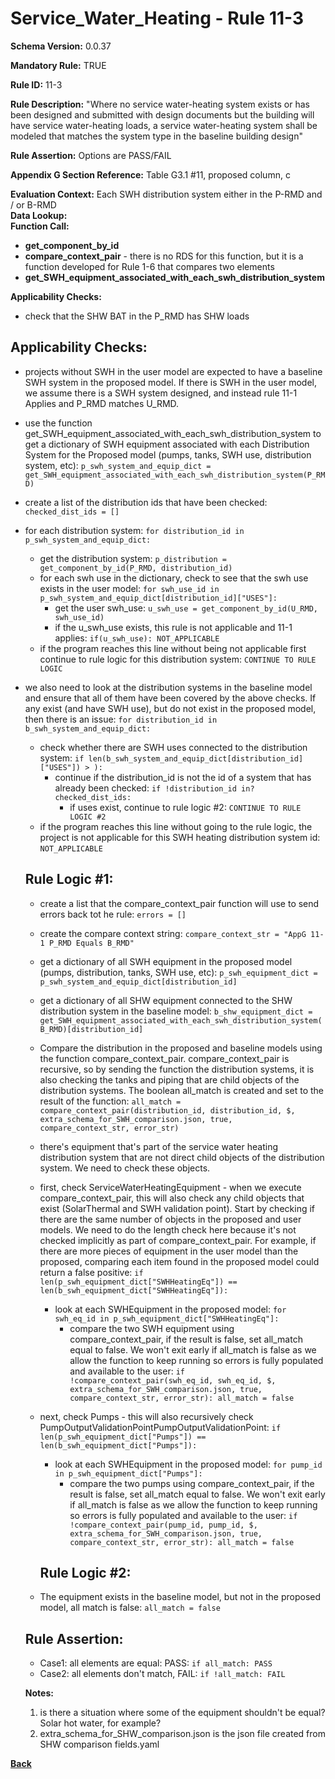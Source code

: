 # Service_Water_Heating - Rule 11-3
**Schema Version:** 0.0.37  

**Mandatory Rule:** TRUE

**Rule ID:** 11-3

**Rule Description:** "Where no service water-heating system exists or has been designed and submitted with design documents but the building will have service water-heating loads, a service water-heating system shall be modeled that matches the system type in the baseline building design"

**Rule Assertion:** Options are PASS/FAIL

**Appendix G Section Reference:** Table G3.1 #11, proposed column, c

**Evaluation Context:** Each SWH distribution system either in the P-RMD and / or B-RMD  
**Data Lookup:**   
**Function Call:** 
- **get_component_by_id**  
- **compare_context_pair** - there is no RDS for this function, but it is a function developed for Rule 1-6 that compares two elements  
- **get_SWH_equipment_associated_with_each_swh_distribution_system**  

**Applicability Checks:**
- check that the SHW BAT in the P_RMD has SHW loads

## Applicability Checks:
- projects without SWH in the user model are expected to have a baseline SWH system in the proposed model.  If there is SWH in the user model, we assume there is a SWH system designed, and instead rule 11-1 Applies and P_RMD matches U_RMD.
- use the function get_SWH_equipment_associated_with_each_swh_distribution_system to get a dictionary of SWH equipment associated with each Distribution System for the Proposed model (pumps, tanks, SWH use, distribution system, etc): `p_swh_system_and_equip_dict = get_SWH_equipment_associated_with_each_swh_distribution_system(P_RMD)`
- create a list of the distribution ids that have been checked: `checked_dist_ids = []`
- for each distribution system: `for distribution_id in p_swh_system_and_equip_dict:`
    - get the distribution system: `p_distribution = get_component_by_id(P_RMD, distribution_id)`
    - for each swh use in the dictionary, check to see that the swh use exists in the user model: `for swh_use_id in p_swh_system_and_equip_dict[distribution_id]["USES"]:`
        - get the user swh_use: `u_swh_use = get_component_by_id(U_RMD, swh_use_id)`
        - if the u_swh_use exists, this rule is not applicable and 11-1 applies: `if(u_swh_use): NOT_APPLICABLE`
    - if the program reaches this line without being not applicable first continue to rule logic for this distribution system: `CONTINUE TO RULE LOGIC`
- we also need to look at the distribution systems in the baseline model and ensure that all of them have been covered by the above checks.  If any exist (and have SWH use), but do not exist in the proposed model, then there is an issue: `for distribution_id in b_swh_system_and_equip_dict:`
    - check whether there are SWH uses connected to the distribution system: `if len(b_swh_system_and_equip_dict[distribution_id]["USES"]) > ):`
        - continue if the distribution_id is not the id of a system that has already been checked: `if !distribution_id in? checked_dist_ids:`
          - if uses exist, continue to rule logic #2: `CONTINUE TO RULE LOGIC #2`
    - if the program reaches this line without going to the rule logic, the project is not applicable for this SWH heating distribution system id: `NOT_APPLICABLE`

    ## Rule Logic #1: 
  - create a list that the compare_context_pair function will use to send errors back tot he rule: `errors = []`
  - create the compare context string: `compare_context_str = "AppG 11-1 P_RMD Equals B_RMD"`
  - get a dictionary of all SWH equipment in the proposed model (pumps, distribution, tanks, SWH use, etc): `p_swh_equipment_dict = p_swh_system_and_equip_dict[distribution_id]`
  - get a dictionary of all SHW equipment connected to the SHW distribution system in the baseline model: `b_shw_equipment_dict = get_SWH_equipment_associated_with_each_swh_distribution_system(B_RMD)[distribution_id]`
  - Compare the distribution in the proposed and baseline models using the function compare_context_pair.  compare_context_pair is recursive, so by sending the function the distribution systems, it is also checking the tanks and piping that are child objects of the distribution systems.  The boolean all_match is created and set to the result of the function: `all_match = compare_context_pair(distribution_id, distribution_id, $, extra_schema_for_SWH_comparison.json, true, compare_context_str, error_str)`
  - there's equipment that's part of the service water heating distribution system that are not direct child objects of the distribution system.  We need to check these objects.
  - first, check ServiceWaterHeatingEquipment - when we execute compare_context_pair, this will also check any child objects that exist (SolarThermal and SWH validation point).  Start by checking if there are the same number of objects in the proposed and user models.  We need to do the length check here because it's not checked implicitly as part of compare_context_pair.  For example, if there are more pieces of equipment in the user model than the proposed, comparing each item found in the proposed model could return a false positive: `if len(p_swh_equipment_dict["SWHHeatingEq"]) == len(b_swh_equipment_dict["SWHHeatingEq"]):`
    - look at each SWHEquipment in the proposed model: `for swh_eq_id in p_swh_equipment_dict["SWHHeatingEq"]:`
      - compare the two SWH equipment using compare_context_pair, if the result is false, set all_match equal to false.  We won't exit early if all_match is false as we allow the function to keep running so errors is fully populated and available to the user: `if !compare_context_pair(swh_eq_id, swh_eq_id, $, extra_schema_for_SWH_comparison.json, true, compare_context_str, error_str): all_match = false`
  - next, check Pumps - this will also recursively check PumpOutputValidationPointPumpOutputValidationPoint: `if len(p_swh_equipment_dict["Pumps"]) == len(b_swh_equipment_dict["Pumps"]):`
    - look at each SWHEquipment in the proposed model: `for pump_id in p_swh_equipment_dict["Pumps"]:`
      - compare the two pumps using compare_context_pair, if the result is false, set all_match equal to false.  We won't exit early if all_match is false as we allow the function to keep running so errors is fully populated and available to the user: `if !compare_context_pair(pump_id, pump_id, $, extra_schema_for_SWH_comparison.json, true, compare_context_str, error_str): all_match = false`

    ## Rule Logic #2: 
  - The equipment exists in the baseline model, but not in the proposed model, all match is false: `all_match = false`
    

  ## Rule Assertion: 
  - Case1: all elements are equal: PASS: `if all_match: PASS`
  - Case2: all elements don't match, FAIL: `if !all_match: FAIL`



  
  **Notes:**
  1.  is there a situation where some of the equipment shouldn't be equal?  Solar hot water, for example?
  2.  extra_schema_for_SHW_comparison.json is the json file created from SHW comparison fields.yaml

**[Back](../_toc.md)**
